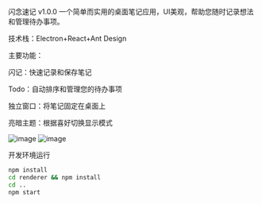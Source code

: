 闪念速记 v1.0.0
一个简单而实用的桌面笔记应用，UI美观，帮助您随时记录想法和管理待办事项。

技术栈：Electron+React+Ant Design

主要功能：

闪记：快速记录和保存笔记

Todo：自动排序和管理您的待办事项

独立窗口：将笔记固定在桌面上

亮暗主题：根据喜好切换显示模式

![image](https://github.com/user-attachments/assets/051b9899-7c46-4485-84db-c19e3c5ae27b)
![image](https://github.com/user-attachments/assets/dbf6ecd1-2920-47bb-a168-b1f15117bd74)


开发环境运行

```bash
npm install
cd renderer && npm install
cd ..
npm start
